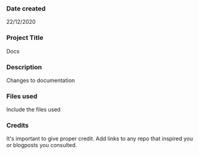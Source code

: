 ### Date created
22/12/2020

### Project Title
Docs

### Description
Changes to documentation

### Files used
Include the files used

### Credits
It's important to give proper credit. Add links to any repo that inspired you or blogposts you consulted.
